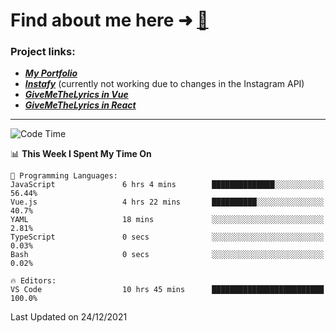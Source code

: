 # Find about me here ➜ [🧑](https://pauabella.dev)

### Project links:
- ***[My Portfolio](https://pauabella.dev)***
- ***[Instafy](https://instafy.me)*** (currently not working due to changes in the Instagram API)
- ***[GiveMeTheLyrics in Vue](https://lyrics.pauabella.dev)***
- ***[GiveMeTheLyrics in React](https://pauabella.dev/GiveMeTheLyrics)***

---
<!--START_SECTION:waka-->
![Code Time](http://img.shields.io/badge/Code%20Time-737%20hrs%2014%20mins-blue)

📊 **This Week I Spent My Time On** 

```text
💬 Programming Languages: 
JavaScript               6 hrs 4 mins        ██████████████░░░░░░░░░░░   56.44% 
Vue.js                   4 hrs 22 mins       ██████████░░░░░░░░░░░░░░░   40.7% 
YAML                     18 mins             ░░░░░░░░░░░░░░░░░░░░░░░░░   2.81% 
TypeScript               0 secs              ░░░░░░░░░░░░░░░░░░░░░░░░░   0.03% 
Bash                     0 secs              ░░░░░░░░░░░░░░░░░░░░░░░░░   0.02%

🔥 Editors: 
VS Code                  10 hrs 45 mins      █████████████████████████   100.0%

```


 Last Updated on 24/12/2021
<!--END_SECTION:waka-->
